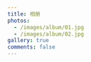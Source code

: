 ```yaml
---
title: 相册
photos:
  - /images/album/01.jpg
  - /images/album/02.jpg
gallery: true
comments: false
---
```


